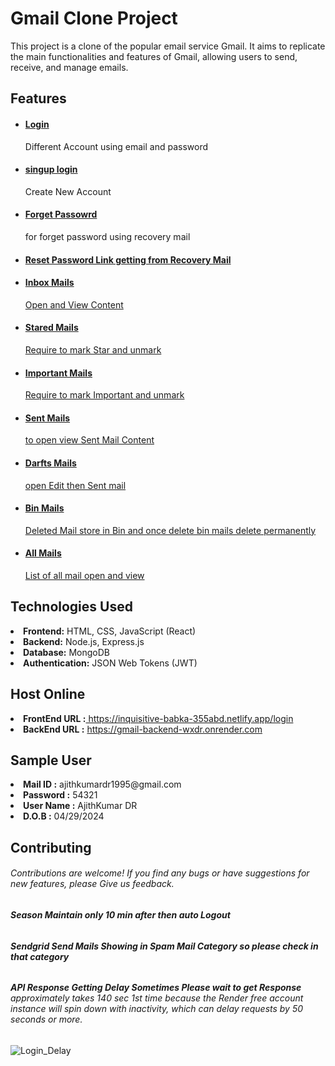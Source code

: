 # Gmail Clone Project

This project is a clone of the popular email service Gmail. It aims to replicate the main functionalities and features of Gmail, allowing users to send, receive, and manage emails.


<h2>Features</h2>
 <ul>
        <li><a href="#built-with"><h4>Login</a></h4> Different Account using email and password </li>
        <li><a href="#built-with"><h4>singup login</a></h4> Create New Account</li>
        <li><a href="#built-with"><h4>Forget Passowrd</a></h4> for forget password using recovery mail</li>
        <li><a href="#built-with"><h4>Reset Password Link getting from Recovery Mail </a></h4></li>
        <li><a href="#built-with"><h4>Inbox Mails </h4> Open and View Content </a></li>
        <li><a href="#built-with"><h4>Stared Mails </h4> Require to mark Star and unmark</a></li>
        <li><a href="#built-with"><h4>Important Mails </h4> Require to mark Important and unmark</a></li>
        <li><a href="#built-with"><h4>Sent Mails </h4> to open view Sent Mail Content </a></li>
        <li><a href="#built-with"><h4>Darfts Mails </h4> open  Edit then Sent mail  </a></li>
        <li><a href="#built-with"><h4>Bin Mails </h4> Deleted Mail store in Bin and once delete bin mails delete permanently </a></li>
        <li><a href="#built-with"><h4>All Mails </h4> List of all mail open and view </a></li>
 </ul>



 <h2>Technologies Used</h2>
<li><strong>Frontend:</strong> HTML, CSS, JavaScript (React) </li>
<li><strong>Backend:</strong> Node.js, Express.js </li>
<li><strong>Database:</strong> MongoDB </li>
<li><strong>Authentication:</strong> JSON Web Tokens (JWT) </li>


<h2>Host Online </h2>
 <li><strong>FrontEnd URL :</strong><a href="#built-with">	https://inquisitive-babka-355abd.netlify.app/login</a> </li>
 <li><strong>BackEnd URL :</strong> 	<a href="#built-with">https://gmail-backend-wxdr.onrender.com </a></li>
 

 <h2>Sample User </h2>
 <li><strong>Mail ID :</strong> ajithkumardr1995@gmail.com </li>
 <li><strong>Password  :</strong> 54321 </li>
 <li><strong>User Name :</strong> AjithKumar DR </li>
 <li><strong>D.O.B     :</strong> 04/29/2024 </li>


 <h2>Contributing  </h2>
<h6>Contributions are welcome! If you find any bugs or have suggestions for new features, please Give us feedback.</h6>
<h6><strong> Season Maintain only 10 min after then auto Logout  </strong></h6>
<h6><strong> Sendgrid Send Mails Showing in Spam Mail Category so please check in that category </strong></h6>
<h6><strong> API Response Getting Delay Sometimes Please wait to get Response   </strong> approximately takes 140 sec 1st time because the Render free account  instance will spin down with inactivity, which can delay requests by 50 seconds or more.</h6>





 
![Login_Delay](https://github.com/AjithKumarDR/MyAssignments/assets/143244675/59eb089f-efb0-41b7-8daa-d7f8de98abde)
